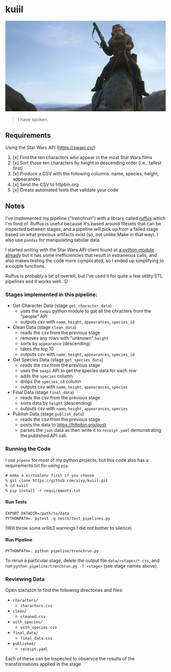# kuiil

<img src="assets/kuiil.jpg" title="I have spoken.">

> I have spoken.

## Requirements

Using the Star Wars API (https://swapi.co/)

1. [x] Find the ten characters who appear in the most Star Wars films
2. [x] Sort those ten characters by height in descending order (i.e., tallest first)
3. [x] Produce a CSV with the following columns: name, species, height, appearances
4. [x] Send the CSV to httpbin.org
5. [x] Create automated tests that validate your code

## Notes

I've implemented my pipeline ("trenchrun") with a library called [ruffus](http://www.ruffus.org.uk/) which I'm fond of. Ruffus is useful because it's based around filesets that can be inspected between stages, and a pipeline will pick up from a failed stage based on what previous artifacts exist (so, not unlike Make in that way). I also use `pandas` for manipulating tabular data.

I started writing with the Star Wars API client found at [a python module already](https://github.com/phalt/swapi-python) but it has some inefficiencies that result in extraneous calls, and also makes testing the code more complicated, so I ended up simplifying to a couple functions.

Ruffus is probably a bit of overkill, but I've used it for quite a few utility ETL pipelines and it works well. :D

### Stages implemented in this pipeline:

- Get Character Data (stage `get_character_data`)
    - uses the `swapi` python module to gat all the chracters from the "people" API
    - outputs csv with `name`, `height`, `appearances`, `species_id`
- Clean Data (stage `clean_data`)
    - reads the csv from the previous stage
    - removes any rows with "unknown" `height`
    - sorts by `appearance` (descending)
    - takes the top 10
    - outputs csv with `name`, `height`, `appearances`, `species_id`
- Get Species Data  (stage `get_species_data`)
    - reads the csv from the previous stage
    - uses the `swapi` API to get the species data for each row
    - adds the `species` column
    - drops the `species_id` column
    - outputs csv with `name`, `height`, `appearances`, `species`
- Final Data (stage `final_data`)
    - reads the csv from the previous stage
    - sorts data by `height` (descending)
    - outputs csv with `name`, `height`, `appearances`, `species`
- Publish Data (stage `publish_data`)
    - reads the csv from the previous stage
    - posts the data to <https://httpbin.org/post>
    - parses the `json` data as then write it to `receipt.yaml` demonstrating the published API call.

### Running the Code

I use `pipenv` for most of my python projects, but this code also has a requirements.txt for using `pip`.

```
# make a virtualenv first if you choose
% git clone https://github.com/sivy/kuiil.git
% cd kuiil
% pip install -r requirements.txt
```

#### Run Tests

```
EXPORT DATADIR=/path/to/data
PYTHONPATH=. pytest -q tests/test_pipelines.py
```

(Will throw some urllib3 warnings I did not bother to silence)

#### Run Pipeline

```
PYTHONPATH=. python pipeline/trenchrun.py
```

To rerun a particular stage, delete the output file `data/<stage>/*.csv`, and run `python pipeline/trenchrun.py -T <stage>` (see stage names above).

### Reviewing Data

Open `$DATADIR` to find the following directories and files:

- `characters/`
    - `characters.csv`
- `clean/`
    - `cleaned.csv`
- `with_species/`
    - `with_species.csv`
- `final_data/`
    - `final_data.csv`
- `published/`
    - `receipt.yaml`

Each of these can be inspected to observce the results of the transformations applied in the stage.
